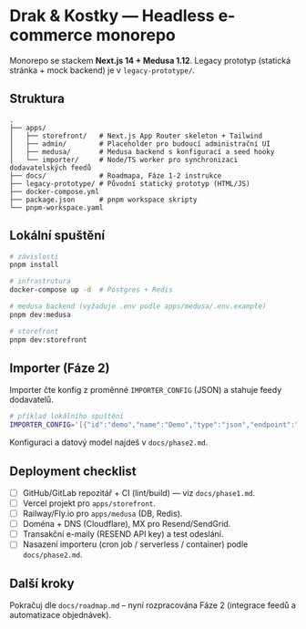 # Drak & Kostky — Headless e-commerce monorepo

Monorepo se stackem **Next.js 14 + Medusa 1.12**. Legacy prototyp (statická stránka + mock backend) je v `legacy-prototype/`.

## Struktura

```
.
├── apps/
│   ├── storefront/   # Next.js App Router skeleton + Tailwind
│   ├── admin/        # Placeholder pro budoucí administrační UI
│   ├── medusa/       # Medusa backend s konfigurací a seed hooky
│   └── importer/     # Node/TS worker pro synchronizaci dodavatelských feedů
├── docs/             # Roadmapa, Fáze 1-2 instrukce
├── legacy-prototype/ # Původní statický prototyp (HTML/JS)
├── docker-compose.yml
├── package.json      # pnpm workspace skripty
└── pnpm-workspace.yaml
```

## Lokální spuštění

```bash
# závislosti
pnpm install

# infrastrutura
docker-compose up -d  # Postgres + Redis

# medusa backend (vyžaduje .env podle apps/medusa/.env.example)
pnpm dev:medusa

# storefront
pnpm dev:storefront
```

## Importer (Fáze 2)

Importer čte konfig z proměnné `IMPORTER_CONFIG` (JSON) a stahuje feedy dodavatelů.

```bash
# příklad lokálního spuštění
IMPORTER_CONFIG='[{"id":"demo","name":"Demo","type":"json","endpoint":"https://example.com/feed.json"}]' pnpm --filter importer run
```

Konfiguraci a datový model najdeš v `docs/phase2.md`.

## Deployment checklist

- [ ] GitHub/GitLab repozitář + CI (lint/build) — viz `docs/phase1.md`.
- [ ] Vercel projekt pro `apps/storefront`.
- [ ] Railway/Fly.io pro `apps/medusa` (DB, Redis).
- [ ] Doména + DNS (Cloudflare), MX pro Resend/SendGrid.
- [ ] Transakční e-maily (RESEND API key) a test odeslání.
- [ ] Nasazení importeru (cron job / serverless / container) podle `docs/phase2.md`.

## Další kroky

Pokračuj dle `docs/roadmap.md` – nyní rozpracována Fáze 2 (integrace feedů a automatizace objednávek).
